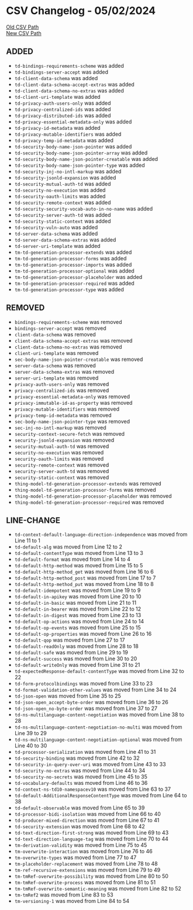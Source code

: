 
# CSV Changelog - 05/02/2024

[Old CSV Path](assertions-csv/oldManual.csv)  
[New CSV Path](assertions-csv/manual.csv)


## ADDED

- `td-bindings-requirements-scheme` was added
- `td-bindings-server-accept` was added
- `td-client-data-schema` was added
- `td-client-data-schema-accept-extras` was added
- `td-client-data-schema-no-extras` was added
- `td-client-uri-template` was added
- `td-privacy-auth-users-only` was added
- `td-privacy-centralized-ids` was added
- `td-privacy-distributed-ids` was added
- `td-privacy-essential-metadata-only` was added
- `td-privacy-id-metadata` was added
- `td-privacy-mutable-identifiers` was added
- `td-privacy-temp-id-metadata` was added
- `td-security-body-name-json-pointer` was added
- `td-security-body-name-json-pointer-array` was added
- `td-security-body-name-json-pointer-creatable` was added
- `td-security-body-name-json-pointer-type` was added
- `td-security-inj-no-intl-markup` was added
- `td-security-jsonld-expansion` was added
- `td-security-mutual-auth-td` was added
- `td-security-no-execution` was added
- `td-security-oauth-limits` was added
- `td-security-remote-context` was added
- `td-security-security-vocab-auto-in-no-name` was added
- `td-security-server-auth-td` was added
- `td-security-static-context` was added
- `td-security-vuln-auto` was added
- `td-server-data-schema` was added
- `td-server-data-schema-extras` was added
- `td-server-uri-template` was added
- `tm-td-generation-processor-extends` was added
- `tm-td-generation-processor-forms` was added
- `tm-td-generation-processor-imports` was added
- `tm-td-generation-processor-optional` was added
- `tm-td-generation-processor-placeholder` was added
- `tm-td-generation-processor-required` was added
- `tm-td-generation-processor-type` was added


## REMOVED

- `bindings-requirements-scheme` was removed
- `bindings-server-accept` was removed
- `client-data-schema` was removed
- `client-data-schema-accept-extras` was removed
- `client-data-schema-no-extras` was removed
- `client-uri-template` was removed
- `sec-body-name-json-pointer-creatable` was removed
- `server-data-schema` was removed
- `server-data-schema-extras` was removed
- `server-uri-template` was removed
- `privacy-auth-users-only` was removed
- `privacy-centralized-ids` was removed
- `privacy-essential-metadata-only` was removed
- `privacy-immutable-id-as-property` was removed
- `privacy-mutable-identifiers` was removed
- `privacy-temp-id-metadata` was removed
- `sec-body-name-json-pointer-type` was removed
- `sec-inj-no-intl-markup` was removed
- `security-context-secure-fetch` was removed
- `security-jsonld-expansion` was removed
- `security-mutual-auth-td` was removed
- `security-no-execution` was removed
- `security-oauth-limits` was removed
- `security-remote-context` was removed
- `security-server-auth-td` was removed
- `security-static-context` was removed
- `thing-model-td-generation-processor-extends` was removed
- `thing-model-td-generation-processor-forms` was removed
- `thing-model-td-generation-processor-placeholder` was removed
- `thing-model-td-generation-processor-required` was removed


## LINE-CHANGE

- `td-context-default-language-direction-independence` was moved from Line 11 to 1
- `td-default-alg` was moved from Line 12 to 2
- `td-default-contentType` was moved from Line 13 to 3
- `td-default-format` was moved from Line 14 to 4
- `td-default-http-method` was moved from Line 15 to 5
- `td-default-http-method_get` was moved from Line 16 to 6
- `td-default-http-method_post` was moved from Line 17 to 7
- `td-default-http-method_put` was moved from Line 18 to 8
- `td-default-idempotent` was moved from Line 19 to 9
- `td-default-in-apikey` was moved from Line 20 to 10
- `td-default-in-basic` was moved from Line 21 to 11
- `td-default-in-bearer` was moved from Line 22 to 12
- `td-default-in-digest` was moved from Line 23 to 13
- `td-default-op-actions` was moved from Line 24 to 14
- `td-default-op-events` was moved from Line 25 to 15
- `td-default-op-properties` was moved from Line 26 to 16
- `td-default-qop` was moved from Line 27 to 17
- `td-default-readOnly` was moved from Line 28 to 18
- `td-default-safe` was moved from Line 29 to 19
- `td-default-success` was moved from Line 30 to 20
- `td-default-writeOnly` was moved from Line 31 to 21
- `td-expectedResponse-default-contentType` was moved from Line 32 to 22
- `td-form-protocolbindings` was moved from Line 33 to 23
- `td-format-validation-other-values` was moved from Line 34 to 24
- `td-json-open` was moved from Line 35 to 25
- `td-json-open_accept-byte-order` was moved from Line 36 to 26
- `td-json-open_no-byte-order` was moved from Line 37 to 27
- `td-ns-multilanguage-content-negotiation` was moved from Line 38 to 28
- `td-ns-multilanguage-content-negotiation-no-multi` was moved from Line 39 to 29
- `td-ns-multilanguage-content-negotiation-optional` was moved from Line 40 to 30
- `td-processor-serialization` was moved from Line 41 to 31
- `td-security-binding` was moved from Line 42 to 32
- `td-security-in-query-over-uri` was moved from Line 43 to 33
- `td-security-no-extras` was moved from Line 44 to 34
- `td-security-no-secrets` was moved from Line 45 to 35
- `td-vocabulary-defaults` was moved from Line 46 to 36
- `td-context-ns-td10-namespacev10` was moved from Line 63 to 37
- `td-default-AdditionalResponseContentType` was moved from Line 64 to 38
- `td-default-observable` was moved from Line 65 to 39
- `td-processor-bidi-isolation` was moved from Line 66 to 40
- `td-producer-mixed-direction` was moved from Line 67 to 41
- `td-security-extension` was moved from Line 68 to 42
- `td-text-direction-first-strong` was moved from Line 69 to 43
- `td-text-direction-language-tag` was moved from Line 70 to 44
- `tm-derivation-validity` was moved from Line 75 to 45
- `tm-overwrite-interaction` was moved from Line 76 to 46
- `tm-overwrite-types` was moved from Line 77 to 47
- `tm-placeholder-replacement` was moved from Line 78 to 48
- `tm-ref-recursive-extensions` was moved from Line 79 to 49
- `tm-tmRef-overwrite-possibility` was moved from Line 80 to 50
- `tm-tmRef-overwrite-process` was moved from Line 81 to 51
- `tm-tmRef-overwrite-semantic-meaning` was moved from Line 82 to 52
- `tm-tmRef2` was moved from Line 83 to 53
- `tm-versioning-1` was moved from Line 84 to 54
